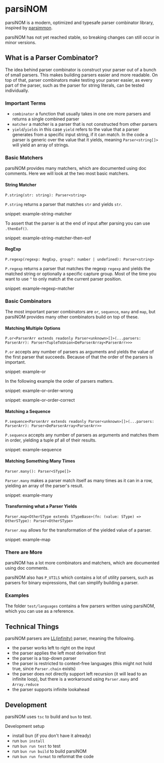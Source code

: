 # parsiNOM

parsiNOM is a modern, optimized and typesafe parser combinator library, inspired by [parsimmon](https://github.com/jneen/parsimmon).

parsiNOM has not yet reached stable, so breaking changes can still occur in minor versions.

## What is a Parser Combinator?

The idea behind parser combinator is construct your parser out of a bunch of small parsers.
This makes building parsers easier and more readable.
On top of that, parser combinators make testing your parser easier, as every part of the parser, such as the parser for string literals, can be tested individually.

### Important Terms

- `combinator` a function that usually takes in one ore more parsers and returns a single combined parser
- `matcher` a matcher is a parser that is not constructed from other parsers
- `yield`/`yields` in this case `yield` refers to the value that a parser generates from a specific input string, if it can match. In the code a parser is generic over the value that it yields, meaning `Parser<string[]>` will yield an array of strings.

### Basic Matchers

parsiNOM provides many matchers, which are documented using doc comments. Here we will look at the two most basic matchers.

#### String Matcher

`P.string(str: string): Parser<string>`

`P.string` returns a parser that matches `str` and yields `str`.

snippet: example-string-matcher

To assert that the parser is at the end of input after parsing you can use `.thenEof()`.

snippet: example-string-matcher-then-eof

#### RegExp

`P.regexp(regexp: RegExp, group?: number | undefined): Parser<string>`

`P.regexp` returns a parser that matches the regexp `regexp` and yields the matched string or optionally a specific capture group.
Most of the time you want to use `^` to only match at the current parser position.

snippet: example-regexp-matcher

### Basic Combinators

The most important parser combinators are `or`, `sequence`, `many` and `map`, but parsiNOM provides many other combinators build on top of these.

#### Matching Multiple Options

`P.or<ParserArr extends readonly Parser<unknown>[]>(...parsers: ParserArr): Parser<TupleToUnion<DeParserArray<ParserArr>>>`

`P.or` accepts any number of parsers as arguments and yields the value of the first parser that succeeds.
Because of that the order of the parsers is important.

snippet: example-or

In the following example the order of parsers matters.

snippet: example-or-order-wrong

snippet: example-or-order-correct

#### Matching a Sequence

`P.sequence<ParserArr extends readonly Parser<unknown>[]>(...parsers: ParserArr): Parser<DeParserArray<ParserArr>>`

`P.sequence` accepts any number of parsers as arguments and matches them in order, yielding a tuple pf all of their results.

snippet: example-sequence

#### Matching Something Many Times

`Parser.many(): Parser<SType[]>`

`Parser.many` makes a parser match itself as many times as it can in a row, yielding an array of the parser's result.

snippet: example-many

#### Transforming what a Parser Yields

`Parser.map<OtherSType extends STypeBase>(fn: (value: SType) => OtherSType): Parser<OtherSType>`

`Parser.map` allows for the transformation of the yielded value of a parser.

snippet: example-map

### There are More

parsiNOM has a lot more combinators and matchers, which are documented using doc comments.

parsiNOM also has `P_UTILS` which contains a lot of utility parsers, such as parsers for binary expressions, that can simplify building a parser.

### Examples

The folder `test/languages` contains a few parsers written using parsiNOM, which you can use as a reference.

## Technical Things

parsiNOM parsers are [LL(infinity)](https://en.wikipedia.org/wiki/LL_parser) parser, meaning the following.

- the parser works left to right on the input
- the parser applies the left most derivation first
- the parser is a top-down parser
- the parser is restricted to context-free languages (this might not hold true, since `Parser.chain` exists)
- the parser does not directly support left recursion (it will lead to an infinite loop), but there is a workaround using `Parser.many` and `Array.reduce`
- the parser supports infinite lookahead

## Development

parsiNOM uses `tsc` to build and `bun` to test.

Development setup

- install bun (if you don't have it already)
- run `bun install`
- run `bun run test` to test
- run `bun run build` to build parsiNOM
- run `bun run format` to reformat the code
